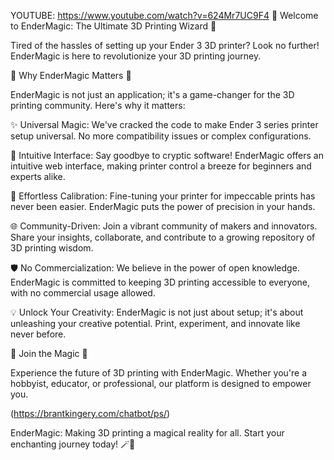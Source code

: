 YOUTUBE: https://www.youtube.com/watch?v=624Mr7UC9F4
🌟 Welcome to EnderMagic: The Ultimate 3D Printing Wizard 🌟

Tired of the hassles of setting up your Ender 3 3D printer? Look no further! EnderMagic is here to revolutionize your 3D printing journey.

🚀 Why EnderMagic Matters 🚀

EnderMagic is not just an application; it's a game-changer for the 3D printing community. Here's why it matters:

✨ Universal Magic: We've cracked the code to make Ender 3 series printer setup universal. No more compatibility issues or complex configurations.

🎨 Intuitive Interface: Say goodbye to cryptic software! EnderMagic offers an intuitive web interface, making printer control a breeze for beginners and experts alike.

🔧 Effortless Calibration: Fine-tuning your printer for impeccable prints has never been easier. EnderMagic puts the power of precision in your hands.

🌐 Community-Driven: Join a vibrant community of makers and innovators. Share your insights, collaborate, and contribute to a growing repository of 3D printing wisdom.

🛡️ No Commercialization: We believe in the power of open knowledge. EnderMagic is committed to keeping 3D printing accessible to everyone, with no commercial usage allowed.

💡 Unlock Your Creativity: EnderMagic is not just about setup; it's about unleashing your creative potential. Print, experiment, and innovate like never before.

🚀 Join the Magic 🚀

Experience the future of 3D printing with EnderMagic. Whether you're a hobbyist, educator, or professional, our platform is designed to empower you.

(https://brantkingery.com/chatbot/ps/)

EnderMagic: Making 3D printing a magical reality for all. Start your enchanting journey today! 🪄🌠
